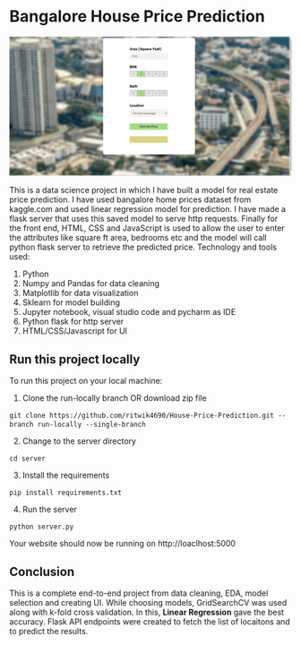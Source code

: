 # Bangalore House Price Prediction

![House Price Prediction Demo](https://github.com/devansh-sharma15/House-Price-Prediction/blob/master/demo.gif)

This is a data science project in which I have built a model for real estate price prediction. I have used bangalore home prices dataset from kaggle.com and used linear regression model for prediction. I have made a flask server that uses this saved model to serve http requests. Finally for the front end, HTML, CSS and JavaScript is used to allow the user to enter the attributes like square ft area, bedrooms etc and the model will call python flask server to retrieve the predicted price. Technology and tools used:

1. Python
2. Numpy and Pandas for data cleaning
3. Matplotlib for data visualization
4. Sklearn for model building
5. Jupyter notebook, visual studio code and pycharm as IDE
6. Python flask for http server
7. HTML/CSS/Javascript for UI

## Run this project locally

To run this project on your local machine:
1. Clone the run-locally branch OR download zip file
```
git clone https://github.com/ritwik4690/House-Price-Prediction.git --branch run-locally --single-branch
```
2. Change to the server directory
```
cd server
```
3. Install the requirements
```
pip install requirements.txt
```
4. Run the server
```
python server.py
```
Your website should now be running on http://loaclhost:5000

## Conclusion

This is a complete end-to-end project from data cleaning, EDA, model selection and creating UI. While choosing models, GridSearchCV was used along with k-fold cross validation. In this, **Linear Regression** gave the best accuracy. Flask API endpoints were created to fetch the list of locaitons and to predict the results.
